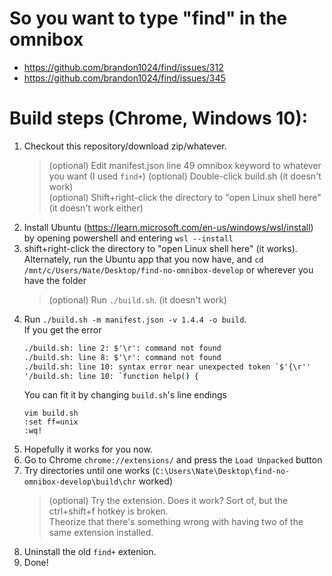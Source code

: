 # So you want to type "find" in the omnibox
- https://github.com/brandon1024/find/issues/312
- https://github.com/brandon1024/find/issues/345

# Build steps (Chrome, Windows 10):
1) Checkout this repository/download zip/whatever.  
    > (optional) Edit manifest.json line 49 omnibox keyword to whatever you want (I used `find+`)
    > (optional) Double-click build.sh (it doesn't work)  
    > (optional) Shift+right-click the directory to "open Linux shell here" (it doesn't work either)  
1) Install Ubuntu (https://learn.microsoft.com/en-us/windows/wsl/install) by opening powershell and entering `wsl --install`
1) shift+right-click the directory to "open Linux shell here" (it works).  
   Alternately, run the Ubuntu app that you now have, and `cd /mnt/c/Users/Nate/Desktop/find-no-omnibox-develop` or wherever you have the folder
    > (optional) Run `./build.sh`. (it doesn't work)
1) Run `./build.sh -m manifest.json -v 1.4.4 -o build`.  
    If you get the error
    ```cmd
    ./build.sh: line 2: $'\r': command not found
    ./build.sh: line 8: $'\r': command not found
    ./build.sh: line 10: syntax error near unexpected token `$'{\r''
    '/build.sh: line 10: `function help() {
    ```
    You can fit it by changing `build.sh`'s line endings
    ```
    vim build.sh
    :set ff=unix
    :wq!
    ```
1) Hopefully it works for you now.
1) Go to Chrome `chrome://extensions/` and press the `Load Unpacked` button
1) Try directories until one works (`C:\Users\Nate\Desktop\find-no-omnibox-develop\build\chr` worked)
    > (optional) Try the extension. Does it work? Sort of, but the ctrl+shift+f hotkey is broken.   
    > Theorize that there's something wrong with having two of the same extension installed.
1) Uninstall the old `find+` extenion.
1) Done!
